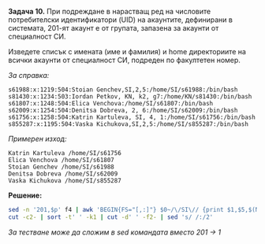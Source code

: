 **Задача 10.** При подреждане в нарастващ ред на числовите потребителски идентификатори (UID) на акаунтите, дефинирани в системата, 201-ят акаунт е от групата, запазена за акаунти от специалност СИ.

Изведете списък с имената (име и фамилия) и home директориите на всички акаунти от специалност СИ, подреден по факултетен номер.

*За справка:*

```
s61988:x:1219:504:Stoian Genchev,SI,2,5:/home/SI/s61988:/bin/bash
s81430:x:1234:503:Iordan Petkov, KN, k2, g7:/home/KN/s81430:/bin/bash
s61807:x:1248:504:Elica Venchova:/home/SI/s61807:/bin/bash
s62009:x:1254:504:Denitsa Dobreva, 2, 6:/home/SI/s62009:/bin/bash
s61756:x:1258:504:Katrin Kartuleva, SI, 4, 1:/home/SI/s61756:/bin/bash
s855287:x:1195:504:Vaska Kichukova,SI,2,5:/home/SI/s855287:/bin/bash
```

*Примерен изход:*

```
Katrin Kartuleva /home/SI/s61756
Elica Venchova /home/SI/s61807
Stoian Genchev /home/SI/s61988
Denitsa Dobreva /home/SI/s62009
Vaska Kichukova /home/SI/s855287
```

**Решение:**

```sh
sed -n '201,$p' f4 | awk 'BEGIN{FS="[,:]"} $0~/\/SI\// {print $1,$5,$(NF-1)}' |\
cut -c2- | sort -t' ' -k1 | cut -d' ' -f2- | sed 's/ /:/2'
```

*За тестване може да сложим в sed командата вместо 201 -> 1*

